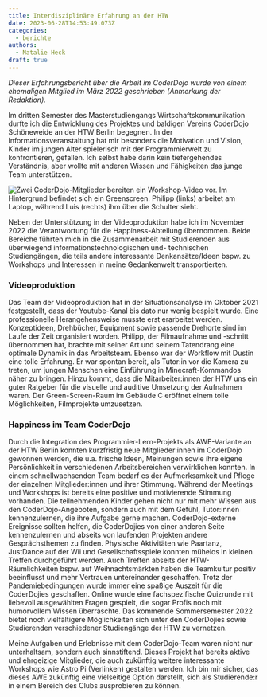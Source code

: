 ```yaml
---
title: Interdisziplinäre Erfahrung an der HTW
date: 2023-06-28T14:53:49.073Z
categories:
  - berichte
authors:
  - Natalie Heck
draft: true
---
```

*Dieser Erfahrungsbericht über die Arbeit im CoderDojo wurde von einem ehemaligen Mitglied im März 2022 geschrieben (Anmerkung der Redaktion).*

Im dritten Semester des Masterstudiengangs Wirtschaftskommunikation durfte ich die Entwicklung des Projektes und baldigen Vereins CoderDojo Schöneweide an der HTW Berlin begegnen. In der Informationsveranstaltung hat mir besonders die Motivation und Vision, Kinder im jungen Alter spielerisch mit der Programmierwelt zu konfrontieren, gefallen. Ich selbst habe darin kein tiefergehendes Verständnis, aber wollte mit anderen Wissen und Fähigkeiten das junge Team unterstützen.

![Zwei CoderDojo-Mitglieder bereiten ein Workshop-Video vor. Im Hintergrund befindet sich ein Greenscreen. Philipp (links) arbeitet am Laptop, während Luis (rechts) ihm über die Schulter sieht.](/images/cms/videoproduktion-philipp-luis.webp "Philipp und Luis bei den ersten Probeaufnahmen.")

Neben der Unterstützung in der Videoproduktion habe ich im November 2022 die Verantwortung für die Happiness-Abteilung übernommen. Beide Bereiche führten mich in die Zusammenarbeit mit Studierenden aus überwiegend informationstechnologischen und- technischen Studiengängen, die teils andere interessante Denkansätze/Ideen bspw. zu Workshops und Interessen in meine Gedankenwelt transportierten.

### Videoproduktion

Das Team der Videoproduktion hat in der Situationsanalyse im Oktober 2021 festgestellt, dass der Youtube-Kanal bis dato nur wenig bespielt wurde. Eine professionelle Herangehensweise musste erst erarbeitet werden. Konzeptideen, Drehbücher, Equipment sowie passende Drehorte sind im Laufe der Zeit organisiert worden. Philipp, der Filmaufnahme und -schnitt übernommen hat, brachte mit seiner Art und seinem Tatendrang eine optimale Dynamik in das Arbeitsteam. Ebenso war der Workflow mit Dustin eine tolle Erfahrung. Er war spontan bereit, als Tutor:in vor die Kamera zu treten, um jungen Menschen eine Einführung in Minecraft-Kommandos näher zu bringen. Hinzu kommt, dass die Mitarbeiter:innen der HTW uns ein guter Ratgeber für die visuelle und auditive Umsetzung der Aufnahmen waren. Der Green-Screen-Raum im Gebäude C eröffnet einem tolle Möglichkeiten, Filmprojekte umzusetzen. 

### Happiness im Team CoderDojo

Durch die Integration des Programmier-Lern-Projekts als AWE-Variante an der HTW Berlin konnten kurzfristig neue Mitglieder:innen im CoderDojo gewonnen werden, die u.a. frische Ideen, Meinungen sowie ihre eigene Persönlichkeit in verschiedenen Arbeitsbereichen verwirklichen konnten. In einem schnellwachsenden Team bedarf es der Aufmerksamkeit und Pflege der einzelnen Mitglieder:innen und ihrer Stimmung. Während der Meetings und Workshops ist bereits eine positive und motivierende Stimmung vorhanden. Die teilnehmenden Kinder gehen nicht nur mit mehr Wissen aus den CoderDojo-Angeboten, sondern auch mit dem Gefühl, Tutor:innen kennenzulernen, die ihre Aufgabe gerne machen. CoderDojo-externe Ereignisse sollten helfen, die CoderDojies von einer anderen Seite kennenzulernen und abseits von laufenden Projekten andere Gesprächsthemen zu finden. Physische Aktivitäten wie Paartanz, JustDance auf der Wii und Gesellschaftsspiele konnten mühelos in kleinen Treffen durchgeführt werden. Auch Treffen abseits der HTW-Räumlichkeiten bspw. auf Weihnachtsmärkten haben die Teamkultur positiv beeinflusst und mehr Vertrauen untereinander geschaffen. Trotz der Pandemiebedingungen wurde immer eine spaßige Auszeit für die CoderDojies geschaffen. Online wurde eine fachspezifische Quizrunde mit liebevoll ausgewählten Fragen gespielt, die sogar Profis noch mit humorvollem Wissen überraschte. Das kommende Sommersemester 2022 bietet noch vielfältigere Möglichkeiten sich unter den CoderDojies sowie Studierenden verschiedener Studiengänge der HTW zu vernetzen.

Meine Aufgaben und Erlebnisse mit dem CoderDojo-Team waren nicht nur unterhaltsam, sondern auch sinnstiftend. Dieses Projekt hat bereits aktive und ehrgeizige Mitglieder, die auch zukünftig weitere interessante Workshops wie Astro Pi (Verlinken) gestalten werden. Ich bin mir sicher, das dieses AWE zukünftig eine vielseitige Option darstellt, sich als Studierende:r in einem Bereich des Clubs ausprobieren zu können.